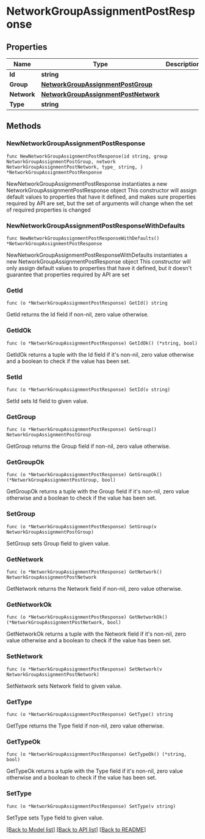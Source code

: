 # NetworkGroupAssignmentPostResponse

## Properties

Name | Type | Description | Notes
------------ | ------------- | ------------- | -------------
**Id** | **string** |  | 
**Group** | [**NetworkGroupAssignmentPostGroup**](NetworkGroupAssignmentPostGroup.md) |  | 
**Network** | [**NetworkGroupAssignmentPostNetwork**](NetworkGroupAssignmentPostNetwork.md) |  | 
**Type** | **string** |  | 

## Methods

### NewNetworkGroupAssignmentPostResponse

`func NewNetworkGroupAssignmentPostResponse(id string, group NetworkGroupAssignmentPostGroup, network NetworkGroupAssignmentPostNetwork, type_ string, ) *NetworkGroupAssignmentPostResponse`

NewNetworkGroupAssignmentPostResponse instantiates a new NetworkGroupAssignmentPostResponse object
This constructor will assign default values to properties that have it defined,
and makes sure properties required by API are set, but the set of arguments
will change when the set of required properties is changed

### NewNetworkGroupAssignmentPostResponseWithDefaults

`func NewNetworkGroupAssignmentPostResponseWithDefaults() *NetworkGroupAssignmentPostResponse`

NewNetworkGroupAssignmentPostResponseWithDefaults instantiates a new NetworkGroupAssignmentPostResponse object
This constructor will only assign default values to properties that have it defined,
but it doesn't guarantee that properties required by API are set

### GetId

`func (o *NetworkGroupAssignmentPostResponse) GetId() string`

GetId returns the Id field if non-nil, zero value otherwise.

### GetIdOk

`func (o *NetworkGroupAssignmentPostResponse) GetIdOk() (*string, bool)`

GetIdOk returns a tuple with the Id field if it's non-nil, zero value otherwise
and a boolean to check if the value has been set.

### SetId

`func (o *NetworkGroupAssignmentPostResponse) SetId(v string)`

SetId sets Id field to given value.


### GetGroup

`func (o *NetworkGroupAssignmentPostResponse) GetGroup() NetworkGroupAssignmentPostGroup`

GetGroup returns the Group field if non-nil, zero value otherwise.

### GetGroupOk

`func (o *NetworkGroupAssignmentPostResponse) GetGroupOk() (*NetworkGroupAssignmentPostGroup, bool)`

GetGroupOk returns a tuple with the Group field if it's non-nil, zero value otherwise
and a boolean to check if the value has been set.

### SetGroup

`func (o *NetworkGroupAssignmentPostResponse) SetGroup(v NetworkGroupAssignmentPostGroup)`

SetGroup sets Group field to given value.


### GetNetwork

`func (o *NetworkGroupAssignmentPostResponse) GetNetwork() NetworkGroupAssignmentPostNetwork`

GetNetwork returns the Network field if non-nil, zero value otherwise.

### GetNetworkOk

`func (o *NetworkGroupAssignmentPostResponse) GetNetworkOk() (*NetworkGroupAssignmentPostNetwork, bool)`

GetNetworkOk returns a tuple with the Network field if it's non-nil, zero value otherwise
and a boolean to check if the value has been set.

### SetNetwork

`func (o *NetworkGroupAssignmentPostResponse) SetNetwork(v NetworkGroupAssignmentPostNetwork)`

SetNetwork sets Network field to given value.


### GetType

`func (o *NetworkGroupAssignmentPostResponse) GetType() string`

GetType returns the Type field if non-nil, zero value otherwise.

### GetTypeOk

`func (o *NetworkGroupAssignmentPostResponse) GetTypeOk() (*string, bool)`

GetTypeOk returns a tuple with the Type field if it's non-nil, zero value otherwise
and a boolean to check if the value has been set.

### SetType

`func (o *NetworkGroupAssignmentPostResponse) SetType(v string)`

SetType sets Type field to given value.



[[Back to Model list]](../README.md#documentation-for-models) [[Back to API list]](../README.md#documentation-for-api-endpoints) [[Back to README]](../README.md)


